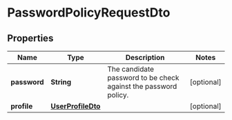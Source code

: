 

# PasswordPolicyRequestDto

## Properties

Name | Type | Description | Notes
------------ | ------------- | ------------- | -------------
**password** | **String** | The candidate password to be check against the password policy. |  [optional]
**profile** | [**UserProfileDto**](UserProfileDto.md) |  |  [optional]



